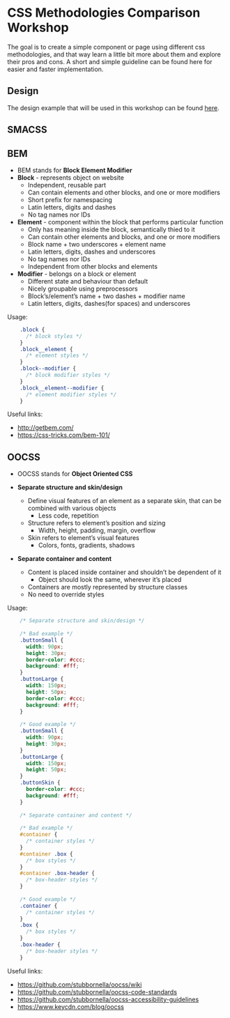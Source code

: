 # CSS Methodologies Comparison Workshop
The goal is to create a simple component or page using different css methodologies, and that way learn a little bit more about them and explore their pros and cons. A short and simple guideline can be found here for easier and faster implementation.

## Design
The design example that will be used in this workshop can be found [here](https://dribbble.com/shots/1040647-TinyLove-Landing-Page/attachments/126310).

## SMACSS


## BEM

* BEM stands for **Block Element Modifier**
* **Block** - represents object on website
  * Independent, reusable part
  * Can contain elements and other blocks, and one or more modifiers
  * Short prefix for namespacing
  * Latin letters, digits and dashes
  * No tag names nor IDs
* **Element** - component within the block that performs particular function
  * Only has meaning inside the block, semantically thied to it
  * Can contain other elements and blocks, and one or more modifiers
  * Block name + two underscores + element name
  * Latin letters, digits, dashes and underscores
  * No tag names nor IDs
  * Independent from other blocks and elements
* **Modifier** - belongs on a block or element
  * Different state and behaviour than default
  * Nicely groupable using preprocessors
  * Block’s/element’s name + two dashes + modifier name
  * Latin letters, digits, dashes(for spaces) and underscores

Usage:

```css
    .block {
      /* block styles */
    }
    .block__element {
      /* element styles */
    }
    .block--modifier {
      /* block modifier styles */
    }
    .block__element--modifier {
      /* element modifier styles */
    }
```

Useful links:
* http://getbem.com/
* https://css-tricks.com/bem-101/

## OOCSS
* OOCSS stands for **Object Oriented CSS**
* **Separate structure and skin/design**
  * Define visual features of an element as a separate skin, that can be combined with various objects
    * Less code, repetition
  * Structure refers to element’s position and sizing
    * Width, height, padding, margin, overflow
  * Skin refers to element’s visual features
    * Colors, fonts, gradients, shadows

* **Separate container and content**
  * Content is placed inside container and shouldn’t be dependent of it
    * Object should look the same, wherever it’s placed
  * Containers are mostly represented by structure classes
  * No need to override styles

Usage:

```css
    /* Separate structure and skin/design */
    
    /* Bad example */
    .buttonSmall {
      width: 90px;
      height: 30px;
      border-color: #ccc;
      background: #fff;
    }
    .buttonLarge {
      width: 150px;
      height: 50px;
      border-color: #ccc;
      background: #fff;
    }
    
    /* Good example */
    .buttonSmall {
      width: 90px;
      height: 30px;
    }
    .buttonLarge {
      width: 150px;
      height: 50px;
    }
    .buttonSkin {
      border-color: #ccc;
      background: #fff;
    }
    
    /* Separate container and content */
    
    /* Bad example */
    #container {
      /* container styles */
    }
    #container .box {
      /* box styles */
    }
    #container .box-header {
      /* box-header styles */
    }
    
    /* Good example */
    .container {
      /* container styles */
    }
    .box {
      /* box styles */
    }
    .box-header {
      /* box-header styles */
    }
```

Useful links:
* https://github.com/stubbornella/oocss/wiki
* https://github.com/stubbornella/oocss-code-standards
* https://github.com/stubbornella/oocss-accessibility-guidelines
* https://www.keycdn.com/blog/oocss

